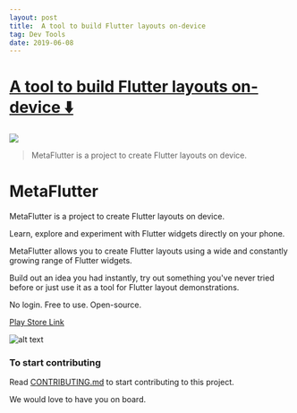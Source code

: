```yaml
---
layout: post
title:  A tool to build Flutter layouts on-device
tag: Dev Tools
date: 2019-06-08
---
```


# [A tool to build Flutter layouts on-device ️⬇️ ](http://github.com/deven98/MetaFlutter)  

![](https://flutterawesome.com/content/images/2019/06/MetaFlutter.jpg)
 
> MetaFlutter is a project to create Flutter layouts on device.

 

# MetaFlutter

MetaFlutter is a project to create Flutter layouts on device. 

Learn, explore and experiment with Flutter widgets directly on your phone.

MetaFlutter allows you to create Flutter layouts using a wide and constantly growing range of Flutter widgets. 

Build out an idea you had instantly, try out something you've never tried before or just use it as a tool for Flutter layout demonstrations. 

No login. Free to use. Open-source.

[Play Store Link](https://play.google.com/store/apps/details?id=n.dev.flutter_app_builder)

![alt text](https://raw.githubusercontent.com/deven98/MetaFlutter/master/https://github.com/deven98/MetaFlutter/blob/master/screenshots/screenshot1.png)

### To start contributing

Read [CONTRIBUTING.md](https://github.com/deven98/MetaFlutter/blob/master/CONTRIBUTING.md) to start contributing to this project. 

We would love to have you on board.


